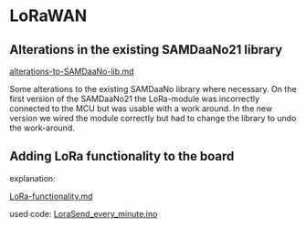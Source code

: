 # LoRaWAN

## Alterations in the existing SAMDaaNo21 library
[alterations-to-SAMDaaNo-lib.md](./alterations-to-SAMDaaNo-lib)

Some alterations to the existing SAMDaaNo library where necessary. On the first version of the SAMDaaNo21 the LoRa-module was incorrectly connected to the MCU but was usable with a work around. In the new version we wired the module correctly but had to change the library to undo the work-around.

## Adding LoRa functionality to the board
explanation: 

[LoRa-functionality.md](./LoRa-functionality.md)

used code: 
[LoraSend_every_minute.ino](./LoraSend_every_minute.ino)